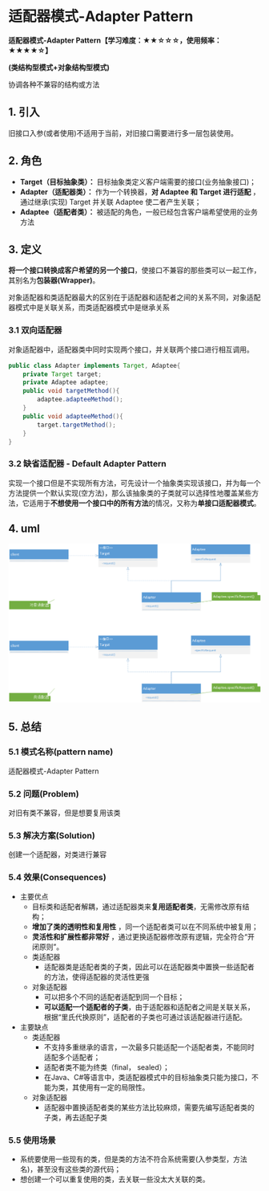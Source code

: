 # 适配器模式-Adapter Pattern

**适配器模式-Adapter Pattern【学习难度：★★☆☆☆，使用频率：★★★★☆】**

**(类结构型模式+对象结构型模式)**

协调各种不兼容的结构或方法



## 1. 引入

旧接口入参(或者使用)不适用于当前，对旧接口需要进行多一层包装使用。



## 2. 角色

- **Target（目标抽象类）：** 目标抽象类定义客户端需要的接口(业务抽象接口)；
- **Adapter（适配器类）：** 作为一个转换器，**对 Adaptee 和 Target 进行适配** ，通过继承(实现) Target 并关联 Adaptee 使二者产生关联；
- **Adaptee（适配者类）：** 被适配的角色，一般已经包含客户端希望使用的业务方法



## 3. 定义

**将一个接口转换成客户希望的另一个接口**，使接口不兼容的那些类可以一起工作，其别名为**包装器(Wrapper)**。

对象适配器和类适配器最大的区别在于适配器和适配者之间的关系不同，对象适配器模式中是关联关系，而类适配器模式中是继承关系

### 3.1 双向适配器

对象适配器中，适配器类中同时实现两个接口，并关联两个接口进行相互调用。

```java
public class Adapter implements Target, Adaptee{
    private Target target;
    private Adaptee adaptee;
    public void targetMethod(){
        adaptee.adapteeMethod();
    }
    public void adapteeMethod(){
        target.targetMethod();
    }
} 
```

### 3.2 缺省适配器 - Default Adapter Pattern

实现一个接口但是不实现所有方法，可先设计一个抽象类实现该接口，并为每一个方法提供一个默认实现(空方法)，那么该抽象类的子类就可以选择性地覆盖某些方法，它适用于**不想使用一个接口中的所有方法**的情况，又称为**单接口适配器模式**。



## 4. uml

![Adapter-Pattern](https://raw.githubusercontent.com/XuZhuohao/picture/master/java/Base/design-pattern/7.Adapter-Pattern.png)

## 5. 总结

### 5.1 模式名称(pattern name)

适配器模式-Adapter Pattern



### 5.2 问题(Problem)

对旧有类不兼容，但是想要复用该类



### 5.3 解决方案(Solution)

创建一个适配器，对类进行兼容



### 5.4 效果(Consequences)

- 主要优点
  - 目标类和适配者解耦，通过适配器类来**复用适配者类**，无需修改原有结构；
  -  **增加了类的透明性和复用性** ，同一个适配者类可以在不同系统中被复用；
  - **灵活性和扩展性都非常好** ，通过更换适配器修改原有逻辑，完全符合“开闭原则”。
  - 类适配器
    - 适配器类是适配者类的子类，因此可以在适配器类中置换一些适配者的方法，使得适配器的灵活性更强
  - 对象适配器
    - 可以把多个不同的适配者适配到同一个目标；
    - **可以适配一个适配者的子类**，由于适配器和适配者之间是关联关系，根据“里氏代换原则”，适配者的子类也可通过该适配器进行适配。
- 主要缺点
  - 类适配器
    - 不支持多重继承的语言，一次最多只能适配一个适配者类，不能同时适配多个适配者；
    - 适配者类不能为终类（final， sealed）；
    - 在Java、C#等语言中，类适配器模式中的目标抽象类只能为接口，不能为类，其使用有一定的局限性。
  - 对象适配器
    - 适配器中置换适配者类的某些方法比较麻烦，需要先编写适配者类的子类，再去适配子类

### 5.5 使用场景

- 系统要使用一些现有的类，但是类的方法不符合系统需要(入参类型，方法名)，甚至没有这些类的源代码；
- 想创建一个可以重复使用的类，去关联一些没太大关联的类。